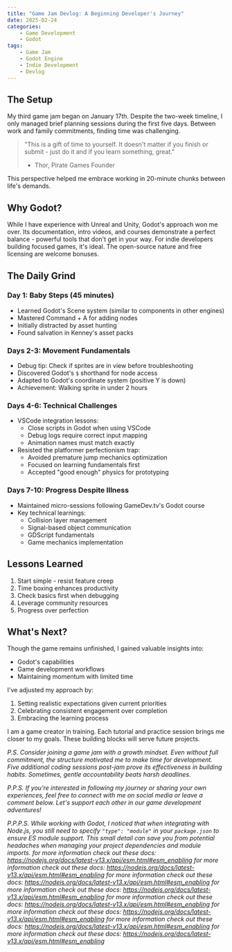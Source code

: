 ```yaml
---
title: "Game Jam Devlog: A Beginning Developer's Journey"
date: 2025-02-24
categories: 
    - Game Development
    - Godot
tags: 
    - Game Jam
    - Godot Engine
    - Indie Development
    - Devlog
---
```


## The Setup

My third game jam began on January 17th. Despite the two-week timeline, I only managed brief planning sessions during the first five days. Between work and family commitments, finding time was challenging.

> "This is a gift of time to yourself. It doesn't matter if you finish or submit - just do it and if you learn something, great." 
> - Thor, Pirate Games Founder

This perspective helped me embrace working in 20-minute chunks between life's demands.

## Why Godot?

While I have experience with Unreal and Unity, Godot's approach won me over. Its documentation, intro videos, and courses demonstrate a perfect balance - powerful tools that don't get in your way. For indie developers building focused games, it's ideal. The open-source nature and free licensing are welcome bonuses.

## The Daily Grind

### Day 1: Baby Steps (45 minutes)
* Learned Godot's Scene system (similar to components in other engines)
* Mastered Command + A for adding nodes
* Initially distracted by asset hunting
* Found salvation in Kenney's asset packs

### Days 2-3: Movement Fundamentals
* Debug tip: Check if sprites are in view before troubleshooting
* Discovered Godot's `$` shorthand for node access
* Adapted to Godot's coordinate system (positive Y is down)
* Achievement: Walking sprite in under 2 hours

### Days 4-6: Technical Challenges
* VSCode integration lessons:
  - Close scripts in Godot when using VSCode
  - Debug logs require correct input mapping
  - Animation names must match exactly
* Resisted the platformer perfectionism trap:
  - Avoided premature jump mechanics optimization
  - Focused on learning fundamentals first
  - Accepted "good enough" physics for prototyping

### Days 7-10: Progress Despite Illness
* Maintained micro-sessions following GameDev.tv's Godot course
* Key technical learnings:
  - Collision layer management
  - Signal-based object communication
  - GDScript fundamentals
  - Game mechanics implementation

## Lessons Learned

1. Start simple - resist feature creep
2. Time boxing enhances productivity
3. Check basics first when debugging
4. Leverage community resources
5. Progress over perfection

## What's Next?

Though the game remains unfinished, I gained valuable insights into:
- Godot's capabilities
- Game development workflows
- Maintaining momentum with limited time

I've adjusted my approach by:
1. Setting realistic expectations given current priorities
2. Celebrating consistent engagement over completion
3. Embracing the learning process

I am a game creator in training. Each tutorial and practice session brings me closer to my goals. These building blocks will serve future projects.

_P.S. Consider joining a game jam with a growth mindset. Even without full commitment, the structure motivated me to make time for development. Five additional coding sessions post-jam prove its effectiveness in building habits. Sometimes, gentle accountability beats harsh deadlines._

_P.P.S. If you're interested in following my journey or sharing your own experiences, feel free to connect with me on social media or leave a comment below. Let's support each other in our game development adventures!_

_P.P.P.S. While working with Godot, I noticed that when integrating with Node.js, you still need to specify `"type": "module"` in your `package.json` to ensure ES module support. This small detail can save you from potential headaches when managing your project dependencies and module imports. for more information check out these docs: https://nodejs.org/docs/latest-v13.x/api/esm.html#esm_enabling for more information check out these docs: https://nodejs.org/docs/latest-v13.x/api/esm.html#esm_enabling for more information check out these docs: https://nodejs.org/docs/latest-v13.x/api/esm.html#esm_enabling for more information check out these docs: https://nodejs.org/docs/latest-v13.x/api/esm.html#esm_enabling for more information check out these docs: https://nodejs.org/docs/latest-v13.x/api/esm.html#esm_enabling for more information check out these docs: https://nodejs.org/docs/latest-v13.x/api/esm.html#esm_enabling for more information check out these docs: https://nodejs.org/docs/latest-v13.x/api/esm.html#esm_enabling for more information check out these docs: https://nodejs.org/docs/latest-v13.x/api/esm.html#esm_enabling_
